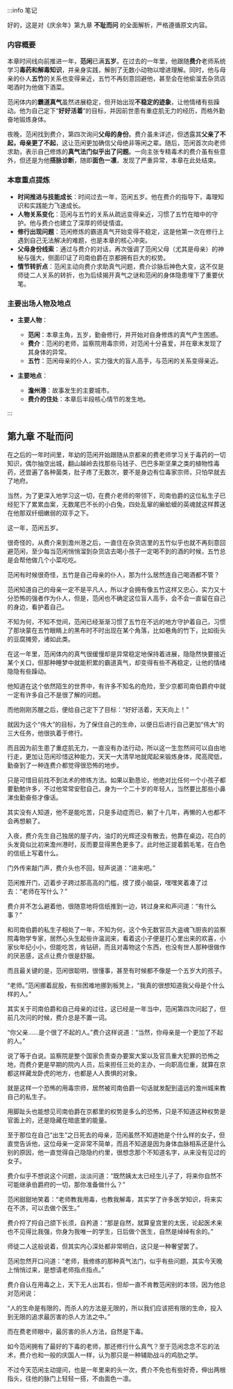 :::info 笔记

好的，这是对《庆余年》第九章 **不耻而问** 的全面解析，严格遵循原文内容。

### 内容概要

本章时间线向前推进一年，**范闲**已满**五岁**。在过去的一年里，他跟随**费介**老师系统学习**毒药和解毒知识**，并亲身实践，解剖了无数小动物以增进理解。同时，他与母亲的仆人**五竹**的关系也变得亲近，五竹不再刻意回避他，甚至会在他偷溜去杂货店喝酒时为他做下酒菜。

范闲体内的**霸道真气**虽然进展稳定，但开始出现**不稳定的迹象**，让他情绪有些躁动。他为自己定下“**好好活着**”的目标，并因前世患有重症肌无力的经历，而格外勤奋地锻炼身体。

夜晚，范闲找到费介，第四次询问**父母的身份**。费介虽未详述，但透露其**父亲了不起，母亲更了不起**，这让范闲更加确信父母绝非等闲之辈。随后，范闲首次向老师求助，表示自己修炼的**真气法门似乎出了问题**。一向主张专精毒术的费介虽有些意外，但还是为他**搭脉诊断**，随即**面色一凛**，发现了严重异常，本章在此处结束。

### 本章重点提炼

*   **时间推进与技能成长**：时间过去一年，范闲五岁。他在费介的指导下，毒理知识和实践能力飞速成长。
*   **人物关系变化**：范闲与五竹的关系从疏远变得亲近，习惯了五竹在暗中的守护。他与费介也建立了深厚的师徒情谊。
*   **修行出现问题**：范闲修炼的霸道真气开始变得不稳定，这是他第一次在修行上遇到自己无法解决的难题，也是本章的核心冲突。
*   **父母身份线索**：通过与费介的对话，再次强调了范闲父母（尤其是母亲）的神秘与强大，侧面印证了司南伯爵在京都拥有巨大的权势。
*   **情节转折点**：范闲主动向费介求助真气问题，费介诊脉后神色大变，这不仅是师徒二人关系的转折，也为后续揭开真气之谜和范闲的身体隐患埋下了重要伏笔。

### 主要出场人物及地点

*   **主要人物**：
    *   **范闲**：本章主角，五岁，勤奋修行，并开始对自身修炼的真气产生困惑。
    *   **费介**：范闲的老师，监察院用毒宗师，对范闲十分喜爱，并在章末发现了其身体的异常。
    *   **五竹**：范闲母亲的仆人，实力强大的盲人高手，与范闲的关系变得亲近。

*   **主要地点**：
    *   **澹州港**：故事发生的主要城市。
    *   **费介的住处**：本章后半段核心情节的发生地。

:::

## 第九章 **不耻而问**

在之后的一年时间里，年幼的范闲开始跟随从京都来的费老师学习关于毒药的一切知识，偶尔抽空出城，翻山越岭去找那些马钱子、巴巴多斯坚果之类的植物性毒药，还尝遍了各种菌类，肚子疼了无数次，要不是身边有位毒家宗师，只怕早就去了地府。

当然，为了更深入地学习这一切，在费介老师的带领下，司南伯爵的这位私生子已经犯下了累累血案，无数尾巴不长的小白兔，四处乱窜的癞蛤蟆的英魂就这样葬送在他那双纤细嫩弱的双手之下。

这一年，范闲五岁。

很奇怪的，从费介来到澹州港之后，一直住在杂货店里的五竹似乎也就不再刻意回避范闲，至少每当范闲悄悄溜到杂货店去喝小孩子一定喝不到的酒的时候，五竹总是会帮他做几个小菜吃吃。

范闲有时候很奇怪，五竹是自己母亲的仆人，那为什么居然连自己喝酒都不管？

范闲知道自己的母亲一定不是平凡人，所以才会拥有像五竹这样又忠心，实力又十分恐怖的强者作为仆人，但是，范闲也不确定这位盲人高手，会不会一直留在自己的身边，看护着自己。

不知为何，不知不觉间，范闲已经渐渐习惯了五竹在不远的地方守护着自己，习惯了那块蒙在五竹眼睛上的黑布时不时出现在某个角落，比如巷角的竹下，比如街头的豆腐摊旁，诸如此类。

在这一年里，范闲体内的真气很缓慢却是异常稳定地保持着进展，隐隐然快要接近某个关口，但那种睡梦中就能积累的霸道真气，却变得有些不再稳定，让他的情绪隐隐有些躁动。

他知道在这个依然陌生的世界中，有许多不知名的危险，至少京都司南伯爵府中就一定有许多自己不是很了解的问题。

而他刚刚苏醒之后，便给自己定下了目标：“好好活着，天天向上！”

就因为这个“伟大”的目标，为了保住自己的生命，以便日后进行自己更加“伟大”的三大任务，他很执着于修行。

而且因为前生患了重症肌无力，一直没有办法行动，所以这一生忽然间可以自由地行走，更加让范闲珍惜这种能力，天天一大清早地就爬起来锻炼身体，爬高爬低，勤奋到了一种连费介都觉得很恐怖的地步。

只是可惜目前找不到法术的修练方法。如果以勤恳论，他绝对比任何一个小孩子都要勤勉许多，不过他常常安慰自己，身为一个二十岁的年轻人，当然要比那些小鼻涕虫勤奋些才像话。

其实没有人知道，他不是能吃苦，只是多动症而已，躺了十几年，再懒的人也都不会再想躺了。

入夜，费介先生自己独居的屋子内，油灯的光辉还没有散去，他靠在桌边，花白的头发竟似比初来澹州港时，反而要显得黑色更多了。此时他正提着鹅毛笔，在白色的信纸上写着什么。

门外传来敲门声，费介头也不回，轻声说道：“进来吧。”

范闲推开门，迈着步子跨过那高高的门槛，摸了摸小脑袋，嘿嘿笑着凑了过去：“老师在写什么？”

费介并不怎么避着他，很随意地将信纸推到一边，转过身来和声问道：“有什么事？”

和司南伯爵的私生子相处了一年，不知为何，这个令无数官员大盗魂飞胆丧的监察院毒物学专家，居然心头生起些许温润来，看着这小子便是打心里出来的欢喜，小家伙年纪小小，但能吃苦，肯钻研，而且对毒物这个东西，也没有世人那种很做作的厌恶感，这点让费介很是舒服。

而且最关键的是，范闲很聪明，很懂事，甚至有时候都不像是一个五岁大的孩子。

“老师。”范闲挪着屁股，有些困难地挪到板凳上，“我真的很想知道我父母是个什么样的人。”

其实关于司南伯爵和自己母亲的过往，这已经是一年当中，范闲第四次问起了，但前几次问的时候，费介总是不置一词。

“你父亲……是个很了不起的人。”费介这样说道：“当然，你母亲是一个更加了不起的人。”

说了等于白说。监察院是整个国家负责查办要案大案以及官员重大犯罪的恐怖之地，而费介更是早期的院内人员，后来担任三处的主办，一向职高位重，就算在京都这样藏龙卧虎的地方，也都是人人畏惧的对象。

就是这样一个恐怖的用毒宗师，居然被司南伯爵一句话就发配到遥远的澹州城来教自己的私生子。

用脚趾头也能想见司南伯爵在京都里的权势是多么的恐怖，只是不知道这种权势是官面上的，还是隐藏在暗底里的能量。

至于那位在自己“出生”之日死去的母亲，范闲虽然不知道她是个什么样的女子，但直觉告诉他，这位母亲一定非常不简单，而且不知道是因为身体血脉相系还是什么别的原因，他一直觉得自己隐隐约约里，很想念那个不知道名字，从来没有见过的女子。

费介似乎不想说这个问题，淡淡问道：“既然姨太太已经生儿子了，将来你自然不可能继承伯爵府的一切，那你准备做什么？”

范闲甜甜地笑着：“老师教我用毒，也教我解毒，其实学了许多医学知识，将来实在不济，可以去做个医生。”

费介捋了捋自己颌下长须，自矜道：“那是自然，就算皇宫里的太医，论起医术来也不见得比我强，你身为我唯一的学生，日后做个医生，自然是绰绰有余的。”

师徒二人这般说着，但其实内心深处都非常明白，这只是一种奢望罢了。

范闲忽然开口问道：“老师，我修练的那种真气法门，似乎有些问题，其实今天晚上悄悄过来，是想请老师指点指点。”

费介自认在用毒之上，天下无人出其右，但却一直不肯教范闲别的本领，因为他总对范闲说：

“人的生命是有限的，而杀人的方法是无限的，所以我们应该把有限的生命，投入到无限的追求最厉害的杀人方法之中。”

而在费老师眼中，最厉害的杀人方法，自然是下毒。

如今范闲拥有了最好的下毒的老师，那还修行什么真气？至于范闲念念不忘的法术，费介也和一般的庆国人一样，认为那只是一种辅助战斗的鸡肋之学。

不过今天范闲主动提问，也是一年里来的头一次，费介不免也有些好奇，伸出两根指头，往他的脉门上轻轻一搭，不由面色一凛。

